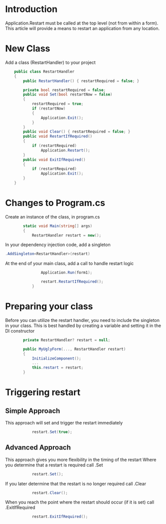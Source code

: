 # Introduction
Application.Restart must be called at the top level (not from within a form).  This article will provide a means to restart an application from any location.

# New Class
Add a class (RestartHandler) to your project
```csharp
    public class RestartHandler
    {
        public RestartHandler() { restartRequired = false; }

        private bool restartRequired = false;
        public void Set(bool restartNow = false)
        {
            restartRequired = true;
            if (restartNow)
            {
                Application.Exit();
            }
        }
        public void Clear() { restartRequired = false; }
        public void RestartIfRequired()
        {
            if (restartRequired)
                Application.Restart();
        }
        public void ExitIfRequired()
        {
            if (restartRequired)
                Application.Exit();
        }
    }
```
# Changes to Program.cs
Create an instance of the class, in program.cs
```csharp
        static void Main(string[] args)
        {
            RestartHandler restart = new();
```

In your dependency injection code, add a singleton
```csharp
.AddSingleton<RestartHandler>(restart)
```
At the end of your main class, add a call to handle restart logic
```csharp
                Application.Run(form1);

                restart.RestartIfRequired();
            }
```

# Preparing your class
Before you can utilize the restart handler, you need to include the singleton in your class.  This is best handled by creating a variable and setting it in the DI constructor

```csharp
        private RestartHandler? restart = null;

        public MyUglyForm(..., RestartHandler restart)
        {
            InitializeComponent();
            ...
            this.restart = restart;
        }
```

# Triggering restart
## Simple Approach
This approach will set and trigger the restart immediately
```csharp
            restart.Set(true);
```
## Advanced Approach
This approach gives you more flexibility in the timing of the restart
Where you determine that a restart is required call .Set
```csharp
            restart.Set();
```
If you later determine that the restart is no longer required call .Clear
```csharp
            restart.Clear();
```
When you reach the point where the restart should occur (if it is set) call .ExitIfRequired
```csharp
            restart.ExitIfRequired();
```
